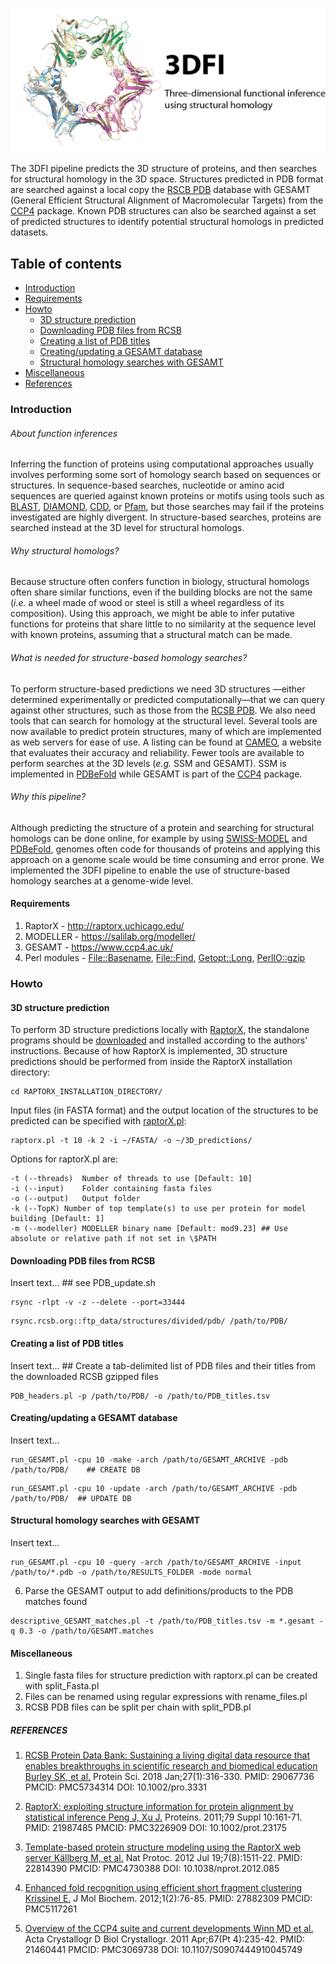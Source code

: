<p align="left"><img src="https://github.com/PombertLab/3DFI/blob/master/Misc/Logo.png" alt="3DFI - Three-dimensional function inference" width="600"></p>

The 3DFI pipeline predicts the 3D structure of proteins, and then searches for structural homology in the 3D space. Structures predicted in PDB format are searched against a local copy the [RSCB PDB](https://www.rcsb.org/) database with GESAMT (General Efficient Structural Alignment of Macromolecular Targets) from the [CCP4](https://www.ccp4.ac.uk/) package. Known PDB structures can also be searched against a set of predicted structures to identify potential structural homologs in predicted datasets.

## Table of contents
* [Introduction](#introduction)
* [Requirements](#requirements)
* [Howto](#howto)
  * [3D structure prediction](#3D-structure-prediction)
  * [Downloading PDB files from RCSB](#downloading-PDB-files-from-RCSB)
  * [Creating a list of PDB titles](#creating-a-list-of-PDB-titles)
  * [Creating/updating a GESAMT database](#creating/updating-a-GESAMT-database)
  * [Structural homology searches with GESAMT](#structural-homology-searches-with-GESAMT)
* [Miscellaneous](#miscellaneous)
* [References](#references)

### Introduction
###### About function inferences
Inferring the function of proteins using computational approaches usually involves performing some sort of homology search based on sequences or structures. In sequence-based searches, nucleotide or amino acid sequences are queried against known proteins or motifs using tools such as [BLAST](https://blast.ncbi.nlm.nih.gov/Blast.cgi), [DIAMOND](https://github.com/bbuchfink/diamond), [CDD](https://www.ncbi.nlm.nih.gov/Structure/cdd/wrpsb.cgi), or [Pfam](https://pfam.xfam.org/), but those searches may fail if the proteins investigated are highly divergent. In structure-based searches, proteins are searched instead at the 3D level for structural homologs.

###### Why structural homologs?
Because structure often confers function in biology, structural homologs often share similar functions, even if the building blocks are not the same (*i.e.* a wheel made of wood or steel is still a wheel regardless of its composition). Using this approach, we might be able to infer putative functions for proteins that share little to no similarity at the sequence level with known proteins, assuming that a structural match can be made.

###### What is needed for structure-based homology searches?
To perform structure-based predictions we need 3D structures —either determined experimentally or predicted computationally—that we can query against other structures, such as those from the [RCSB PDB](https://www.rcsb.org/). We also need tools that can search for homology at the structural level. Several tools are now available to predict protein structures, many of which are implemented as web servers for ease of use. A listing can be found at [CAMEO](https://www.cameo3d.org/), a website that evaluates their accuracy and reliability. Fewer tools are available to perform searches at the 3D levels (*e.g.* SSM and GESAMT). SSM is implemented in [PDBeFold](https://www.ebi.ac.uk/msd-srv/ssm/) while GESAMT is part of the [CCP4](https://www.ccp4.ac.uk/) package.

###### Why this pipeline?
Although predicting the structure of a protein and searching for structural homologs can be done online, for example by using [SWISS-MODEL](https://swissmodel.expasy.org/) and [PDBeFold](https://www.ebi.ac.uk/msd-srv/ssm/), genomes often code for thousands of proteins and applying this approach on a genome scale would be time consuming and error prone. We implemented the 3DFI pipeline to enable the use of structure-based homology searches at a genome-wide level.

#### Requirements
1. RaptorX - http://raptorx.uchicago.edu/
2. MODELLER - https://salilab.org/modeller/
3. GESAMT -  https://www.ccp4.ac.uk/
4. Perl modules - [File::Basename](https://perldoc.perl.org/File/Basename.html), [File::Find](https://perldoc.perl.org/File/Find.html), [Getopt::Long](https://perldoc.perl.org/Getopt/Long.html), [PerlIO::gzip](https://metacpan.org/pod/PerlIO::gzip)

### Howto
#### 3D structure prediction
To perform 3D structure predictions locally with [RaptorX](http://raptorx.uchicago.edu/), the standalone programs should be [downloaded](http://raptorx.uchicago.edu/download/) and installed according to the authors’ instructions. Because of how RaptorX is implemented, 3D structure predictions should be performed from inside the RaptorX installation directory:
```
cd RAPTORX_INSTALLATION_DIRECTORY/
```
Input files (in FASTA format) and the output location of the structures to be predicted can be specified with [raptorX.pl](https://github.com/PombertLab/3DFI/blob/master/raptorx.pl):
```
raptorx.pl -t 10 -k 2 -i ~/FASTA/ -o ~/3D_predictions/
```
Options for raptorX.pl are:
```
-t (--threads)	Number of threads to use [Default: 10]
-i (--input)	Folder containing fasta files
-o (--output)	Output folder
-k (--TopK)	Number of top template(s) to use per protein for model building [Default: 1]
-m (--modeller)	MODELLER binary name [Default: mod9.23] ## Use absolute or relative path if not set in \$PATH
```

#### Downloading PDB files from RCSB
Insert text... ## see PDB_update.sh

```
rsync -rlpt -v -z --delete --port=33444
```
```
rsync.rcsb.org::ftp_data/structures/divided/pdb/ /path/to/PDB/
```

#### Creating a list of PDB titles
Insert text... ## Create a tab-delimited list of PDB files and their titles from the downloaded RCSB gzipped files

```
PDB_headers.pl -p /path/to/PDB/ -o /path/to/PDB_titles.tsv
```

#### Creating/updating a GESAMT database
Insert text...

```
run_GESAMT.pl -cpu 10 -make -arch /path/to/GESAMT_ARCHIVE -pdb /path/to/PDB/	## CREATE DB
```
```
run_GESAMT.pl -cpu 10 -update -arch /path/to/GESAMT_ARCHIVE -pdb /path/to/PDB/	## UPDATE DB
```

#### Structural homology searches with GESAMT
Insert text...

```
run_GESAMT.pl -cpu 10 -query -arch /path/to/GESAMT_ARCHIVE -input /path/to/*.pdb -o /path/to/RESULTS_FOLDER -mode normal
```

6) Parse the GESAMT output to add definitions/products to the PDB matches found
```
descriptive_GESAMT_matches.pl -t /path/to/PDB_titles.tsv -m *.gesamt -q 0.3 -o /path/to/GESAMT.matches
```

#### Miscellaneous 
1. Single fasta files for structure prediction with raptorx.pl can be created with split_Fasta.pl
2. Files can be renamed using regular expressions with rename_files.pl
3. RCSB PDB files can be split per chain with split_PDB.pl


##### REFERENCES
1) [RCSB Protein Data Bank: Sustaining a living digital data resource that enables breakthroughs in scientific research and biomedical education
Burley SK, et al.](https://pubmed.ncbi.nlm.nih.gov/29067736/) Protein Sci. 2018 Jan;27(1):316-330. PMID: 29067736 PMCID: PMC5734314 DOI: 10.1002/pro.3331

2) [RaptorX: exploiting structure information for protein alignment by statistical inference
Peng J, Xu J.](https://pubmed.ncbi.nlm.nih.gov/21987485/) Proteins. 2011;79 Suppl 10:161-71. PMID: 21987485 PMCID: PMC3226909 DOI: 10.1002/prot.23175

3) [Template-based protein structure modeling using the RaptorX web server
Källberg M, et al.](https://pubmed.ncbi.nlm.nih.gov/22814390/) Nat Protoc. 2012 Jul 19;7(8):1511-22. PMID: 22814390 PMCID: PMC4730388 DOI: 10.1038/nprot.2012.085

4) [Enhanced fold recognition using efficient short fragment clustering
Krissinel E.](https://pubmed.ncbi.nlm.nih.gov/27882309/) J Mol Biochem. 2012;1(2):76-85. PMID: 27882309 PMCID: PMC5117261

5) [Overview of the CCP4 suite and current developments
Winn MD et al.](https://pubmed.ncbi.nlm.nih.gov/21460441/) Acta Crystallogr D Biol Crystallogr. 2011 Apr;67(Pt 4):235-42. PMID: 21460441 PMCID: PMC3069738 DOI: 10.1107/S0907444910045749
